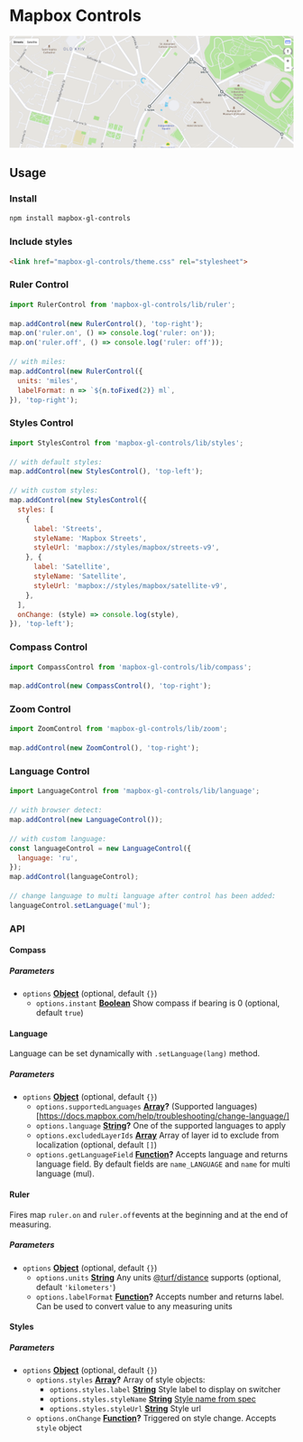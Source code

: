 # Mapbox Controls

[![Ruler](./docs/map.png)](https://bravecow.github.io/mapbox-gl-controls/)

## Usage

### Install

```bash
npm install mapbox-gl-controls
```

### Include styles

```html
<link href="mapbox-gl-controls/theme.css" rel="stylesheet">
```

### Ruler Control

```javascript
import RulerControl from 'mapbox-gl-controls/lib/ruler';

map.addControl(new RulerControl(), 'top-right');
map.on('ruler.on', () => console.log('ruler: on'));
map.on('ruler.off', () => console.log('ruler: off'));

// with miles:
map.addControl(new RulerControl({
  units: 'miles',
  labelFormat: n => `${n.toFixed(2)} ml`,
}), 'top-right');
```

### Styles Control

```javascript
import StylesControl from 'mapbox-gl-controls/lib/styles';

// with default styles:
map.addControl(new StylesControl(), 'top-left');

// with custom styles:
map.addControl(new StylesControl({
  styles: [
    {
      label: 'Streets',
      styleName: 'Mapbox Streets',
      styleUrl: 'mapbox://styles/mapbox/streets-v9',
    }, {
      label: 'Satellite',
      styleName: 'Satellite',
      styleUrl: 'mapbox://styles/mapbox/satellite-v9',
    },
  ],
  onChange: (style) => console.log(style),
}), 'top-left');
```

### Compass Control

```javascript
import CompassControl from 'mapbox-gl-controls/lib/compass';

map.addControl(new CompassControl(), 'top-right');
```

### Zoom Control

```javascript
import ZoomControl from 'mapbox-gl-controls/lib/zoom';

map.addControl(new ZoomControl(), 'top-right');
```

### Language Control

```javascript
import LanguageControl from 'mapbox-gl-controls/lib/language';

// with browser detect:
map.addControl(new LanguageControl());

// with custom language:
const languageControl = new LanguageControl({
  language: 'ru',
});
map.addControl(languageControl);

// change language to multi language after control has been added:
languageControl.setLanguage('mul');
```

### API

<!-- Generated by documentation.js. Update this documentation by updating the source code. -->

#### Compass

##### Parameters

-   `options` **[Object](https://developer.mozilla.org/docs/Web/JavaScript/Reference/Global_Objects/Object)**  (optional, default `{}`)
    -   `options.instant` **[Boolean](https://developer.mozilla.org/docs/Web/JavaScript/Reference/Global_Objects/Boolean)** Show compass if bearing is 0 (optional, default `true`)

#### Language

Language can be set dynamically with `.setLanguage(lang)` method.

##### Parameters

-   `options` **[Object](https://developer.mozilla.org/docs/Web/JavaScript/Reference/Global_Objects/Object)**  (optional, default `{}`)
    -   `options.supportedLanguages` **[Array](https://developer.mozilla.org/docs/Web/JavaScript/Reference/Global_Objects/Array)?** (Supported languages)[https://docs.mapbox.com/help/troubleshooting/change-language/]
    -   `options.language` **[String](https://developer.mozilla.org/docs/Web/JavaScript/Reference/Global_Objects/String)?** One of the supported languages to apply
    -   `options.excludedLayerIds` **[Array](https://developer.mozilla.org/docs/Web/JavaScript/Reference/Global_Objects/Array)** Array of layer id to exclude from localization (optional, default `[]`)
    -   `options.getLanguageField` **[Function](https://developer.mozilla.org/docs/Web/JavaScript/Reference/Statements/function)?** Accepts language and returns language field.
        By default fields are `name_LANGUAGE` and `name` for multi language (mul).

#### Ruler

Fires map `ruler.on` and `ruler.off`events at the beginning and at the end of measuring.

##### Parameters

-   `options` **[Object](https://developer.mozilla.org/docs/Web/JavaScript/Reference/Global_Objects/Object)**  (optional, default `{}`)
    -   `options.units` **[String](https://developer.mozilla.org/docs/Web/JavaScript/Reference/Global_Objects/String)** Any units [@turf/distance](https://github.com/Turfjs/turf/tree/master/packages/turf-distance) supports (optional, default `'kilometers'`)
    -   `options.labelFormat` **[Function](https://developer.mozilla.org/docs/Web/JavaScript/Reference/Statements/function)?** Accepts number and returns label.
        Can be used to convert value to any measuring units

#### Styles

##### Parameters

-   `options` **[Object](https://developer.mozilla.org/docs/Web/JavaScript/Reference/Global_Objects/Object)**  (optional, default `{}`)
    -   `options.styles` **[Array](https://developer.mozilla.org/docs/Web/JavaScript/Reference/Global_Objects/Array)?** Array of style objects:
        -   `options.styles.label` **[String](https://developer.mozilla.org/docs/Web/JavaScript/Reference/Global_Objects/String)** Style label to display on switcher
        -   `options.styles.styleName` **[String](https://developer.mozilla.org/docs/Web/JavaScript/Reference/Global_Objects/String)** [Style name from spec](https://docs.mapbox.com/mapbox-gl-js/style-spec/#root-name)
        -   `options.styles.styleUrl` **[String](https://developer.mozilla.org/docs/Web/JavaScript/Reference/Global_Objects/String)** Style url
    -   `options.onChange` **[Function](https://developer.mozilla.org/docs/Web/JavaScript/Reference/Statements/function)?** Triggered on style change. Accepts `style` object
